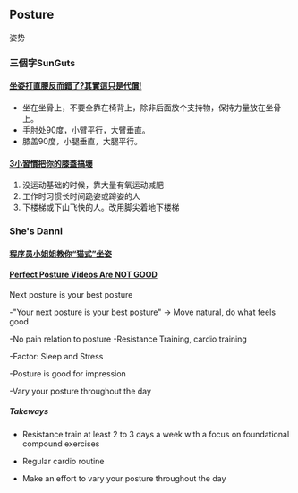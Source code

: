 ## Posture

姿势



### 三個字SunGuts

#### [坐姿打直腰反而錯了?其實這只是代償!](https://www.youtube.com/watch?v=iuq3YsFEoHY)

* 坐在坐骨上，不要全靠在椅背上，除非后面放个支持物，保持力量放在坐骨上。
* 手肘处90度，小臂平行，大臂垂直。
* 膝盖90度，小腿垂直，大腿平行。

#### [3小習慣把你的膝蓋搞壞](https://www.youtube.com/watch?v=Z9EerYVurkk)

1. 没运动基础的时候，靠大量有氧运动减肥
2. 工作时习惯长时间跪姿或蹲姿的人
3. 下楼梯或下山飞快的人。改用脚尖着地下楼梯



### She's Danni

#### [程序员小姐姐教你“猫式”坐姿](https://www.youtube.com/watch?v=y7bXZY0mWR8)







#### [Perfect Posture Videos Are NOT GOOD](https://www.youtube.com/watch?v=yUSyMqDUkv8&list=PPSV)

Next posture is your best posture

-"Your next posture is your best posture" -> Move natural, do what feels good

 -No pain relation to posture -Resistance Training, cardio training 

-Factor: Sleep and Stress 

-Posture is good for impression 

-Vary your posture throughout the day

##### Takeways

* Resistance train at least 2 to 3 days a week with a focus on foundational compound exercises

* Regular cardio routine

* Make an effort to vary your posture throughout the day
